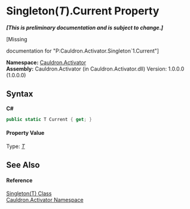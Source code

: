 # Singleton(*T*).Current Property 
 _**\[This is preliminary documentation and is subject to change.\]**_

\[Missing <summary> documentation for "P:Cauldron.Activator.Singleton`1.Current"\]

**Namespace:**&nbsp;<a href="N_Cauldron_Activator">Cauldron.Activator</a><br />**Assembly:**&nbsp;Cauldron.Activator (in Cauldron.Activator.dll) Version: 1.0.0.0 (1.0.0.0)

## Syntax

**C#**<br />
``` C#
public static T Current { get; }
```


#### Property Value
Type: <a href="T_Cauldron_Activator_Singleton_1">*T*</a>

## See Also


#### Reference
<a href="T_Cauldron_Activator_Singleton_1">Singleton(T) Class</a><br /><a href="N_Cauldron_Activator">Cauldron.Activator Namespace</a><br />